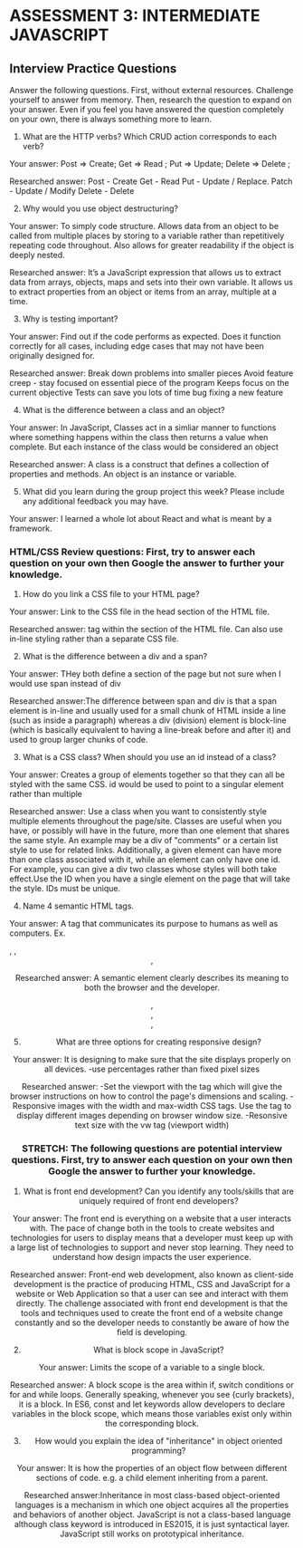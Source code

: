 # ASSESSMENT 3: INTERMEDIATE JAVASCRIPT
## Interview Practice Questions

Answer the following questions. First, without external resources. Challenge yourself to answer from memory. Then, research the question to expand on your answer. Even if you feel you have answered the question completely on your own, there is always something more to learn.

1. What are the HTTP verbs? Which CRUD action corresponds to each verb?

  Your answer: Post => Create; Get => Read ; Put => Update; Delete => Delete ; 

  Researched answer:
  Post - Create
  Get - Read
  Put - Update / Replace. 
  Patch - Update / Modify
  Delete - Delete


2. Why would you use object destructuring?

  Your answer: To simply code structure. Allows data from an object to be called from multiple places by storing to a variable rather than repetitively repeating code throughout. Also allows for greater readability if the object is deeply nested.

  Researched answer: It’s a JavaScript expression that allows us to extract data from arrays, objects, maps and sets into their own variable. It allows us to extract properties from an object or items from an array, multiple at a time.



3. Why is testing important?

  Your answer: Find out if the code performs as expected. Does it function correctly for all cases, including edge cases that may not have been originally designed for.

  Researched answer:
    Break down problems into smaller pieces
    Avoid feature creep - stay focused on essential piece of the program
    Keeps focus on the current objective
    Tests can save you lots of time bug fixing a new feature


4. What is the difference between a class and an object?

  Your answer: In JavaScript, Classes act in a simliar manner to functions where something happens within the class then returns a value when complete. But each instance of the class would be considered an object

  Researched answer: A class is a construct that defines a collection of properties and methods. An object is an instance or variable.


5. What did you learn during the group project this week? Please include any additional feedback you may have.

  Your answer: I learned a whole lot about React and what is meant by a framework. 



### HTML/CSS Review questions: First, try to answer each question on your own then Google the answer to further your knowledge.

1. How do you link a CSS file to your HTML page?

  Your answer: Link to the CSS file in the head section of the HTML file. 

  Researched answer: <link> tag within the <head> section of the HTML file. Can also use in-line styling rather than a separate CSS file.


2. What is the difference between a div and a span?

  Your answer: THey both define a section of the page but not sure when I would use span instead of div

  Researched answer:The difference between span and div is that a span element is in-line and usually used for a small chunk of HTML inside a line (such as inside a paragraph) whereas a div (division) element is block-line (which is basically equivalent to having a line-break before and after it) and used to group larger chunks of code.


3. What is a CSS class? When should you use an id instead of a class?

  Your answer: Creates a group of elements together so that they can all be styled with the same CSS. id would be used to point to a singular element rather than multiple

  Researched answer: Use a class when you want to consistently style multiple elements throughout the page/site. Classes are useful when you have, or possibly will have in the future, more than one element that shares the same style. An example may be a div of "comments" or a certain list style to use for related links. Additionally, a given element can have more than one class associated with it, while an element can only have one id. For example, you can give a div two classes whose styles will both take effect.Use the ID when you have a single element on the page that will take the style. IDs must be unique.


4. Name 4 semantic HTML tags.

  Your answer: A tag that communicates its purpose to humans as well as computers. Ex. <form> , <table> , <header> , <footer>

  Researched answer: A semantic element clearly describes its meaning to both the browser and the developer. <section> , <summary> , <article> , <aside>


5. What are three options for creating responsive design?

  Your answer: It is designing to make sure that the site displays properly on all devices. 
  -use percentages rather than fixed pixel sizes

  Researched answer:
  -Set the viewport with the <meta> tag which will give the browser instructions on how to control the page's dimensions and scaling.
  -Responsive images with the width and max-width CSS tags. Use the <picture> tag to display different images depending on browser window size.
  -Resonsive text size with the vw tag (viewport width)


### STRETCH: The following questions are potential interview questions. First, try to answer each question on your own then Google the answer to further your knowledge.

1. What is front end development? Can you identify any tools/skills that are uniquely required of front end developers?

  Your answer: The front end is everything on a website that a user interacts with. The pace of change both in the tools to create websites and technologies for users to display means that a developer must keep up with a large list of technologies to support and never stop learning. They need to understand how design impacts the user experience.

  Researched answer: Front-end web development, also known as client-side development is the practice of producing HTML, CSS and JavaScript for a website or Web Application so that a user can see and interact with them directly. The challenge associated with front end development is that the tools and techniques used to create the front end of a website change constantly and so the developer needs to constantly be aware of how the field is developing.


2. What is block scope in JavaScript?

  Your answer: Limits the scope of a variable to a single block.

  Researched answer: A block scope is the area within if, switch conditions or for and while loops. Generally speaking, whenever you see {curly brackets}, it is a block. In ES6, const and let keywords allow developers to declare variables in the block scope, which means those variables exist only within the corresponding block.


3. How would you explain the idea of "inheritance" in object oriented programming?

  Your answer: It is how the properties of an object flow between different sections of code. e.g. a child element inheriting from a parent.

  Researched answer:Inheritance in most class-based object-oriented languages is a mechanism in which one object acquires all the properties and behaviors of another object. JavaScript is not a class-based language although class keyword is introduced in ES2015, it is just syntactical layer. JavaScript still works on prototypical inheritance.
